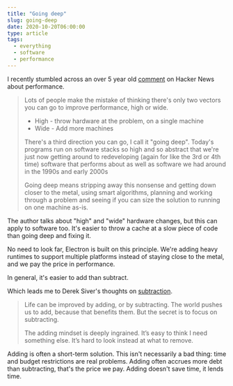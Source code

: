 ```yaml
---
title: "Going deep"
slug: going-deep
date: 2020-10-20T06:00:00
type: article
tags:
  - everything
  - software
  - performance
---
```


I recently stumbled across an over 5 year old [comment](https://news.ycombinator.com/item?id=8902739) on Hacker News about performance.

> Lots of people make the mistake of thinking there's only two vectors you can go to improve performance, high or wide.
>
> - High - throw hardware at the problem, on a single machine
> - Wide - Add more machines
>
> There's a third direction you can go, I call it "going deep". Today's programs run on software stacks so high and so abstract that we're just now getting around to redeveloping (again for like the 3rd or 4th time) software that performs about as well as software we had around in the 1990s and early 2000s
>
> Going deep means stripping away this nonsense and getting down closer to the metal, using smart algorithms, planning and working through a problem and seeing if you can size the solution to running on one machine as-is.

The author talks about "high" and "wide" hardware changes, but this can apply to software too. It's easier to throw a cache at a slow piece of code than going deep and fixing it.

No need to look far, Electron is built on this principle. We're adding heavy runtimes to support multiple platforms instead of staying close to the metal, and we pay the price in performance.

<!--more-->

In general, it's easier to add than subtract.

Which leads me to Derek Siver's thoughts on [subtraction](https://sive.rs/subtract).

> Life can be improved by adding, or by subtracting. The world pushes us to add, because that benefits them. But the secret is to focus on subtracting.
>
> The adding mindset is deeply ingrained. It’s easy to think I need something else. It’s hard to look instead at what to remove.

Adding is often a short-term solution. This isn't necessarily a bad thing: time and budget restrictions are real problems. Adding often accrues more debt than subtracting, that's the price we pay. Adding doesn't save time, it lends time.

